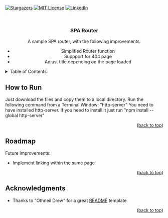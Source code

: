 <a name="readme-top"></a>

<!-- PROJECT SHIELDS -->
[![Stargazers][stars-shield]][stars-url]
[![MIT License][license-shield]][license-url]
[![LinkedIn][linkedin-shield]][linkedin-url]

<!-- PROJECT DESCRIPTION -->
<br />
<div align="center">
  <h3 align="center">SPA Router</h3>

  <p align="center">
   A sample SPA router, with the following improvements:
  <ul>
    <li>Simplified Router function</li>
    <li>Suppport for 404 page</li>
    <li>Adjust title depending on the page loaded</li>
  </ul>
  </p>
</div>

<!-- TABLE OF CONTENTS -->
<details>
  <summary>Table of Contents</summary>
  <ol>
    <li><a href="#how-to-run">How to Run</a></li>
    <li><a href="#roadmap">Roadmap</a></li>
    <li><a href="#acknowledgments">Acknowledgments</a></li>
  </ol>
</details>

<!-- HOW TO RUN -->
## How to Run

Just download the files and copy them to a local directory. Run the following command from a Terminal Window: "http-server"
You need to have installed http-server. If you need to install it just run "npm install --global http-server"

<p align="right">(<a href="#readme-top">back to top</a>)</p>

<!-- ROADMAP -->
## Roadmap

Future improvements:
<ul>
  <li>Implement linking within the same page</li>
</ul>

<p align="right">(<a href="#readme-top">back to top</a>)</p>

<!-- ACKNOWLEDGMENTS -->
## Acknowledgments

<ul>
  <li>Thanks to "Othneil Drew" for a great <a href="https://github.com/othneildrew/Best-README-Template">README</a> template</li>
</ul>

<p align="right">(<a href="#readme-top">back to top</a>)</p>

<!-- MARKDOWN LINKS & IMAGES -->
<!-- https://www.markdownguide.org/basic-syntax/#reference-style-links -->
[stars-shield]: https://img.shields.io/github/stars/mike69slp/SPA_Router_App.svg?style=for-the-badge
[stars-url]: https://github.com/mike69slp/SPA_Router_App/stargazers
[license-shield]: https://img.shields.io/github/license/mike69slp/SPA_Router_App.svg?style=for-the-badge
[license-url]: https://github.com/mike69slp/SPA_Router_App/blob/main/LICENSE
[linkedin-shield]: https://img.shields.io/badge/-LinkedIn-black.svg?style=for-the-badge&logo=linkedin&colorB=555
[linkedin-url]: https://www.linkedin.com/in/miguel-esparza-3403306a
